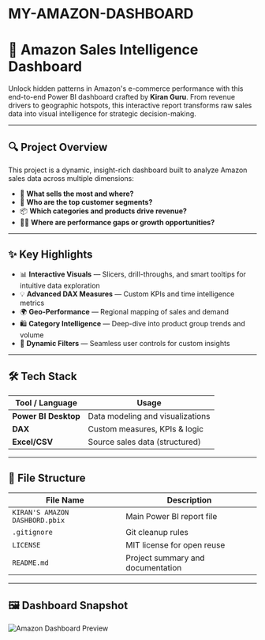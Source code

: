 # MY-AMAZON-DASHBOARD
# 🛒 Amazon Sales Intelligence Dashboard

Unlock hidden patterns in Amazon's e-commerce performance with this end-to-end Power BI dashboard crafted by **Kiran Guru**. From revenue drivers to geographic hotspots, this interactive report transforms raw sales data into visual intelligence for strategic decision-making.

---

## 🔍 Project Overview

This project is a dynamic, insight-rich dashboard built to analyze Amazon sales data across multiple dimensions:

- 🧭 **What sells the most and where?**
- 👥 **Who are the top customer segments?**
- 📦 **Which categories and products drive revenue?**
- 🕵️‍♂️ **Where are performance gaps or growth opportunities?**

---

## ✨ Key Highlights

- 📊 **Interactive Visuals** — Slicers, drill-throughs, and smart tooltips for intuitive data exploration  
- 💡 **Advanced DAX Measures** — Custom KPIs and time intelligence metrics  
- 🌍 **Geo-Performance** — Regional mapping of sales and demand  
- 🛍 **Category Intelligence** — Deep-dive into product group trends and volume  
- 🔄 **Dynamic Filters** — Seamless user controls for custom insights  

---

## 🛠 Tech Stack

| Tool / Language     | Usage                              |
|---------------------|------------------------------------|
| **Power BI Desktop**| Data modeling and visualizations   |
| **DAX**             | Custom measures, KPIs & logic      |
| **Excel/CSV**       | Source sales data (structured)     |

---

## 📁 File Structure

| File Name                         | Description                                  |
|----------------------------------|----------------------------------------------|
| `KIRAN'S AMAZON DASHBORD.pbix`   | Main Power BI report file                    |
| `.gitignore`                     | Git cleanup rules                           |
| `LICENSE`                        | MIT license for open reuse                  |
| `README.md`                      | Project summary and documentation            |

---
## 🖼 Dashboard Snapshot

![Amazon Dashboard Preview]([images/amazon_dashboard.png](https://github.com/KIRANNATH-GURUNATHAN/MY-AMAZON-DASHBOARD/blob/92beee74f2aa0dd9b2dd9aba3bd53db1feeaf919/Screenshot%202025-08-04%20153149.png))


